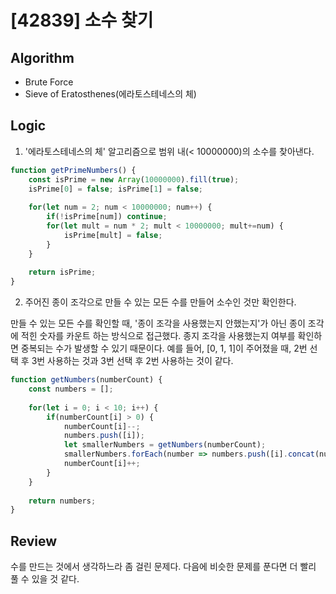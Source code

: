 # [42839] 소수 찾기
## Algorithm
- Brute Force
- Sieve of Eratosthenes(에라토스테네스의 체)
## Logic
1. '에라토스테네스의 체' 알고리즘으로 범위 내(< 10000000)의 소수를 찾아낸다.
```js
function getPrimeNumbers() {
    const isPrime = new Array(10000000).fill(true);
    isPrime[0] = false; isPrime[1] = false;
    
    for(let num = 2; num < 10000000; num++) {
        if(!isPrime[num]) continue;
        for(let mult = num * 2; mult < 10000000; mult+=num) {
            isPrime[mult] = false;
        }
    }
    
    return isPrime;
}
```
2. 주어진 종이 조각으로 만들 수 있는 모든 수를 만들어 소수인 것만 확인한다.

만들 수 있는 모든 수를 확인할 때, '종이 조각을 사용했는지 안했는지'가 아닌 종이 조각에 적힌 숫자를 카운트 하는 방식으로 접근했다. 종지 조각을 사용했는지 여부를 확인하면 중복되는 수가 발생할 수 있기 때문이다. 
예를 들어, [0, 1, 1]이 주어졌을 때, 2번 선택 후 3번 사용하는 것과 3번 선택 후 2번 사용하는 것이 같다.

```js
function getNumbers(numberCount) {
    const numbers = [];
    
    for(let i = 0; i < 10; i++) {
        if(numberCount[i] > 0) {
            numberCount[i]--;
            numbers.push([i]);
            let smallerNumbers = getNumbers(numberCount);
            smallerNumbers.forEach(number => numbers.push([i].concat(number)));
            numberCount[i]++;
        }
    }
    
    return numbers;
}
```

## Review
수를 만드는 것에서 생각하느라 좀 걸린 문제다. 다음에 비슷한 문제를 푼다면 더 빨리 풀 수 있을 것 같다.
